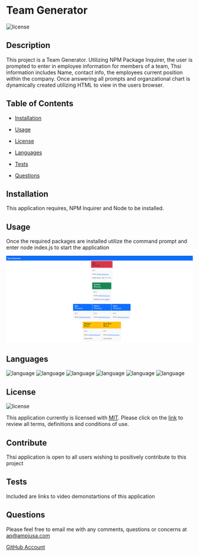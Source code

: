 
  # Team Generator
  ![license](https://img.shields.io/badge/license-MIT-critical?./license/MIT)

  ## Description
  This project is a Team Generator. Utilizing NPM Package Inquirer, the user is prompted to enter in employee information for members of a team, Thsi information includes Name, contact info, the employees current position within the company. Once answering all prompts and organzational chart is dynamically created utilizing HTML to view in the users browser.


  ## Table of Contents
  * [Installation](##Installation)
  * [Usage](##Usage)
  * [License](##License)
  * [Languages](##Languages)  
  
  * [Tests](##Tests)
  * [Questions](##Questions) 
  

  ## Installation
  This application requires, NPM Inquirer and Node to be installed.

  ## Usage
  Once the required packages are installed utilize the command prompt and enter node index.js to start the application 

  ![image](image/image.PNG)  
  
  ## Languages  
  ![language](https://img.shields.io/badge/JavaScript-critical)  ![language](https://img.shields.io/badge/HTML-critical)  ![language](https://img.shields.io/badge/ES6-critical)  ![language](https://img.shields.io/badge/Bootstrap-critical)  ![language](https://img.shields.io/badge/Node-critical)  ![language](https://img.shields.io/badge/Jest-critical)  
 

  ## License
  ![license](https://img.shields.io/badge/license-MIT-critical)
  
  This application currently is licensed with [MIT](./license/MIT.txt). 
  Please click on the [link](./license/MIT.txt) to review all terms, definitions and conditions of use.

  


  ## Contribute
  Thsi application is open to all users wishing to positively contribute to this project

  ## Tests
  Included are links to video demonstartions of this application

  ## Questions
  Please feel free to email me with any comments, questions or concerns at ap@ampiusa.com

  [GitHub Account](https://github.com/a7063p)

